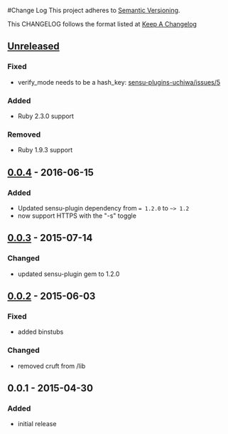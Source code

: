 #Change Log
This project adheres to [Semantic Versioning](http://semver.org/).

This CHANGELOG follows the format listed at [Keep A Changelog](http://keepachangelog.com/)

## [Unreleased]
### Fixed
- verify_mode needs to be a hash_key: [sensu-plugins-uchiwa/issues/5](https://github.com/sensu-plugins/sensu-plugins-uchiwa/issues/4)

### Added
- Ruby 2.3.0 support

### Removed
- Ruby 1.9.3 support

## [0.0.4] - 2016-06-15
### Added
- Updated sensu-plugin dependency from `= 1.2.0` to `~> 1.2`
- now support HTTPS with the "-s" toggle

## [0.0.3] - 2015-07-14
### Changed
- updated sensu-plugin gem to 1.2.0

## [0.0.2] - 2015-06-03
### Fixed
- added binstubs

### Changed
- removed cruft from /lib

## 0.0.1 - 2015-04-30
### Added
- initial release

[Unreleased]: https://github.com/sensu-plugins/sensu-plugins-uchiwa/compare/0.0.4...HEAD
[0.0.4]: https://github.com/sensu-plugins/sensu-plugins-uchiwa/compare/0.0.3...0.0.4
[0.0.3]: https://github.com/sensu-plugins/sensu-plugins-uchiwa/compare/0.0.2...0.0.3
[0.0.2]: https://github.com/sensu-plugins/sensu-plugins-uchiwa/compare/0.0.1...0.0.2
